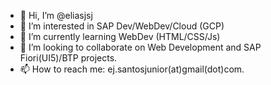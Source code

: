 - 👋 Hi, I’m @eliasjsj
- 👀 I’m interested in SAP Dev/WebDev/Cloud (GCP)
- 🌱 I’m currently learning WebDev (HTML/CSS/Js)
- 💞️ I’m looking to collaborate on Web Development and SAP Fiori(UI5)/BTP projects.
- 📫 How to reach me: ej.santosjunior(at)gmail(dot)com.

<!---
eliasjsj/eliasjsj is a ✨ special ✨ repository because its `README.md` (this file) appears on your GitHub profile.
You can click the Preview link to take a look at your changes.
--->
